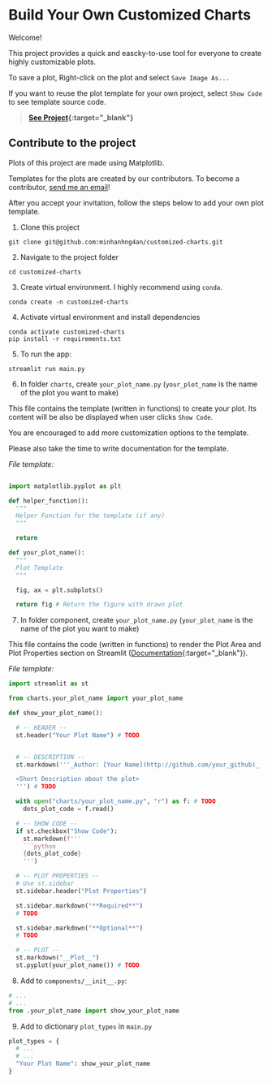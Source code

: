 # Build Your Own Customized Charts

Welcome!

This project provides a quick and eascky-to-use tool for everyone to create highly customizable plots.

To save a plot, Right-click on the plot and select `Save Image As...`

If you want to reuse the plot template for your own project, select `Show Code` to see template source code.

> **[See Project](https://share.streamlit.io/minhanhng4an/customized-charts/main/main.py){:target="_blank"}**

## Contribute to the project

Plots of this project are made using Matplotlib.

Templates for the plots are created by our contributors. To become a contributor, [send me an email](mailto:anhminhnguyen.ds@gmail.com)!

After you accept your invitation, follow the steps below to add your own plot template.

1. Clone this project

```
git clone git@github.com:minhanhng4an/customized-charts.git
```

2. Navigate to the project folder

```
cd customized-charts
```

3. Create virtual environment. I highly recommend using `conda`.

```
conda create -n customized-charts
```

4. Activate virtual environment and install dependencies

```
conda activate customized-charts
pip install -r requirements.txt
```

5. To run the app:

```
streamlit run main.py
```

6. In folder `charts`, create `your_plot_name.py` (`your_plot_name` is the name of the plot you want to make)

This file contains the template (written in functions) to create your plot. Its content will be also be displayed when user clicks `Show Code`.

You are encouraged to add more customization options to the template.

Please also take the time to write documentation for the template.

_File template:_

```python

import matplotlib.pyplot as plt

def helper_function():
  """
  Helper Function for the template (if any)
  """

  return

def your_plot_name():
  """
  Plot Template
  """

  fig, ax = plt.subplots()

  return fig # Return the figure with drawn plot

```

7. In folder component, create `your_plot_name.py` (`your_plot_name` is the name of the plot you want to make)

This file contains the code (written in functions) to render the Plot Area and Plot Properties section on Streamlit ([Documentation](https://docs.streamlit.io/en/stable/api.html){:target="_blank"}).

_File template:_

````python
import streamlit as st

from charts.your_plot_name import your_plot_name

def show_your_plot_name():

  # -- HEADER --
  st.header("Your Plot Name") # TODO


  # -- DESCRIPTION --
  st.markdown('''_Author: [Your Name](http://github.com/your_github)_

  <Short Description about the plot>
  ''') # TODO

  with open("charts/your_plot_name.py", "r") as f: # TODO
    dots_plot_code = f.read()

  # -- SHOW CODE --
  if st.checkbox("Show Code"):
    st.markdown(f'''
    ```python
    {dots_plot_code}
    ''')

  # -- PLOT PROPERTIES --
  # Use st.sidebar
  st.sidebar.header("Plot Properties")

  st.sidebar.markdown("**Required**")
  # TODO

  st.sidebar.markdown("**Optional**")
  # TODO

  # -- PLOT --
  st.markdown("__Plot__")
  st.pyplot(your_plot_name()) # TODO

````

8. Add to `components/__init__.py`:

```python
# ...
# ...
from .your_plot_name import show_your_plot_name
```

9. Add to dictionary `plot_types` in `main.py`

```python
plot_types = {
  # ...
  # ...
  "Your Plot Name": show_your_plot_name
}
```
